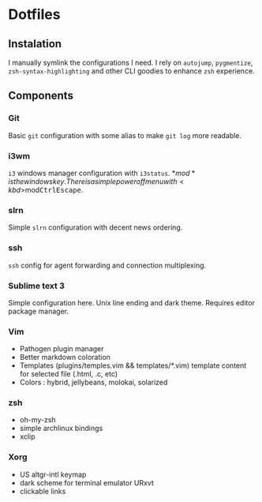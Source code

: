 # Dotfiles

## Instalation

I manually symlink the configurations I need.
I rely on `autojump`, `pygmentize`, `zsh-syntax-highlighting` and other CLI goodies to enhance `zsh` experience.

## Components

### Git

Basic `git` configuration with some alias to make `git log` more readable.

### i3wm

`i3` windows manager configuration with `i3status`. *$mod* is the windows key. There is a simple poweroff menu with <kbd>$mod</kbd><kbd>Ctrl</kbd><kbd>Escape</kbd>.

### slrn

Simple `slrn` configuration with decent news ordering.

### ssh

`ssh` config for agent forwarding and connection multiplexing.

### Sublime text 3

Simple configuration here. Unix line ending and dark theme. Requires editor package manager.

### Vim

- Pathogen plugin manager
- Better markdown coloration
- Templates (plugins/temples.vim && templates/*.vim) template content for selected file (.html, .c, etc)
- Colors : hybrid, jellybeans, molokai, solarized

### zsh

- oh-my-zsh
- simple archlinux bindings
- xclip

### Xorg

- US altgr-intl keymap
- dark scheme for terminal emulator URxvt
- clickable links
